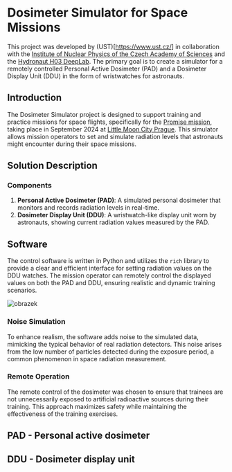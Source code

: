 # Dosimeter Simulator for Space Missions

This project was developed by (UST)[https://www.ust.cz/] in collaboration with the [Institute of Nuclear Physics of the Czech Academy of Sciences](https://ujf.cas.cz) and the [Hydronaut H03 DeepLab](https://hydronaut.eu/). The primary goal is to create a simulator for a remotely controlled Personal Active Dosimeter (PAD) and a Dosimeter Display Unit (DDU) in the form of wristwatches for astronauts.

## Introduction

The Dosimeter Simulator project is designed to support training and practice missions for space flights, specifically for the [Promise mission](https://www.vesmirprolidstvo.cz/cs/aktuality/PROMISE/), taking place in September 2024 at [Little Moon City Prague](https://www.littlemooncity.eu/). This simulator allows mission operators to set and simulate radiation levels that astronauts might encounter during their space missions.

## Solution Description

### Components

1. **Personal Active Dosimeter (PAD)**: A simulated personal dosimeter that monitors and records radiation levels in real-time.
2. **Dosimeter Display Unit (DDU)**: A wristwatch-like display unit worn by astronauts, showing current radiation values measured by the PAD.

## Software

The control software is written in Python and utilizes the `rich` library to provide a clear and efficient interface for setting radiation values on the DDU watches. The mission operator can remotely control the displayed values on both the PAD and DDU, ensuring realistic and dynamic training scenarios.

![obrazek](https://github.com/user-attachments/assets/b746ed27-2748-4429-8d20-bde783a12b54)

### Noise Simulation

To enhance realism, the software adds noise to the simulated data, mimicking the typical behavior of real radiation detectors. This noise arises from the low number of particles detected during the exposure period, a common phenomenon in space radiation measurement.

### Remote Operation

The remote control of the dosimeter was chosen to ensure that trainees are not unnecessarily exposed to artificial radioactive sources during their training. This approach maximizes safety while maintaining the effectiveness of the training exercises.

## PAD - Personal active dosimeter 

## DDU - Dosimeter display unit


